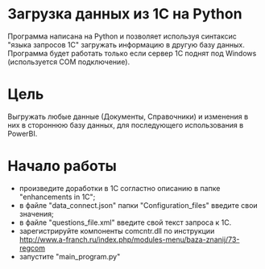 # Загрузка данных из 1С на Python
Программа написана на Python и позволяет используя синтаксис "языка запросов 1С" загружать информацию в другую базу данных.
Программа будет работать только если сервер 1С поднят под Windows (используется COM подключение).

# Цель
Выгружать любые данные (Документы, Справочники) и изменения в них в стороннюю базу данных, для последующего использования в PowerBI.


# Начало работы
- произведите доработки в 1С согластно описанию в папке "enhancements in 1C";
- в файле "data_connect.json" папки "Сonfiguration_files" введите свои значения;
- в файле "questions_file.xml" введите свой текст запроса к 1С.
- зарегистрируйте компоненты comcntr.dll по инструкции http://www.a-franch.ru/index.php/modules-menu/baza-znanij/73-regcom
- запустите "main_program.py"
